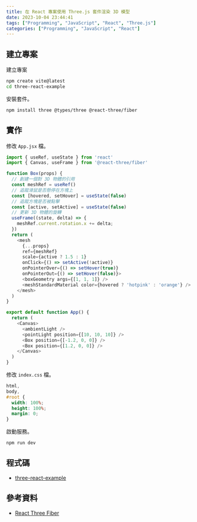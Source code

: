 ```yaml
---
title: 在 React 專案使用 Three.js 套件渲染 3D 模型
date: 2023-10-04 23:44:41
tags: ["Programming", "JavaScript", "React", "Three.js"]
categories: ["Programming", "JavaScript", "React"]
---
```


## 建立專案

建立專案

```bash
npm create vite@latest
cd three-react-example
```

安裝套件。

```bash
npm install three @types/three @react-three/fiber
```

## 實作

修改 `App.jsx` 檔。

```js
import { useRef, useState } from 'react'
import { Canvas, useFrame } from '@react-three/fiber'

function Box(props) {
  // 創建一個對 3D 物體的引用
  const meshRef = useRef()
  // 追蹤滑鼠是否懸停在方塊上
  const [hovered, setHover] = useState(false)
  // 追蹤方塊是否被點擊
  const [active, setActive] = useState(false)
  // 更新 3D 物體的旋轉
  useFrame((state, delta) => {
    meshRef.current.rotation.x += delta;
  })
  return (
    <mesh
      {...props}
      ref={meshRef}
      scale={active ? 1.5 : 1}
      onClick={() => setActive(!active)}
      onPointerOver={() => setHover(true)}
      onPointerOut={() => setHover(false)}>
      <boxGeometry args={[1, 1, 1]} />
      <meshStandardMaterial color={hovered ? 'hotpink' : 'orange'} />
    </mesh>
  )
}

export default function App() {
  return (
    <Canvas>
      <ambientLight />
      <pointLight position={[10, 10, 10]} />
      <Box position={[-1.2, 0, 0]} />
      <Box position={[1.2, 0, 0]} />
    </Canvas>
  )
}
```

修改 `index.css` 檔。

```css
html,
body,
#root {
  width: 100%;
  height: 100%;
  margin: 0;
}
```

啟動服務。

```bash
npm run dev
```

## 程式碼

- [three-react-example](https://github.com/memochou1993/three-react-example)

## 參考資料

- [React Three Fiber](https://docs.pmnd.rs/react-three-fiber)
